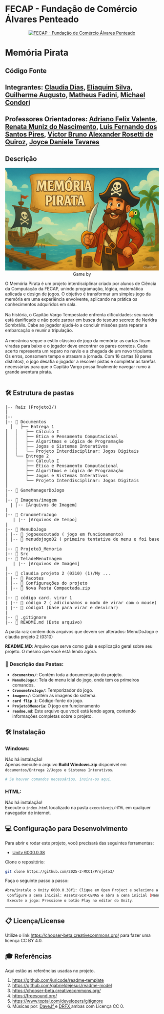 # FECAP - Fundação de Comércio Álvares Penteado

<p align="center">
<a href= "https://www.fecap.br/"><img src="https://encrypted-tbn0.gstatic.com/images?q=tbn:ANd9GcRhZPrRa89Kma0ZZogxm0pi-tCn_TLKeHGVxywp-LXAFGR3B1DPouAJYHgKZGV0XTEf4AE&usqp=CAU" alt="FECAP - Fundação de Comércio Álvares Penteado" border="0"></a>
</p>

# Memória Pirata

## Código Fonte

## Integrantes: <a href="https://www.linkedin.com/in/victorbarq/">Claudia Dias</a>, <a href="www.linkedin.com/in/eliaquim-marcelino-silva">Eliaquim Silva</a>, <a href="https://www.linkedin.com/in/victorbarq/">Guilherme Augusto</a>, <a href="https://www.linkedin.com/in/victorbarq/">Matheus Fadini</a>, <a href="https://www.linkedin.com/in/victorbarq/">Michael Condori</a>

## Professores Orientadores: <a href="https://www.linkedin.com/in/adriano-valente-534576135/">Adriano Felix Valente</a>, <a href="https://www.linkedin.com/in/remuniz/">Renata Muniz do Nascimento</a>, <a href="https://www.linkedin.com/404/">Luis Fernando dos Santos Pires</a>, <a href="https://www.linkedin.com/in/victorbarq/">Victor Bruno Alexander Rosetti de Quiroz</a>, <a href="https://www.linkedin.com/404/">Joyce Daniele Tavares</a>

## Descrição

<p align="center">
<img src="Imagem/Imagem_Capa_.png" alt="CAPA DO PROJETO" border="0">
  Game by <a Image by ChatGPT">
</p>


O Memória Pirata é um projeto interdisciplinar criado por alunos de Ciência da Computação da FECAP, unindo programação, lógica, matemática aplicada e design de jogos. O objetivo é transformar um simples jogo da memória em uma experiência envolvente, aplicando na prática os conhecimentos adquiridos em sala.
<br><br>
Na história, o Capitão Vargo Tempestade enfrenta dificuldades: seu navio está danificado e não pode zarpar em busca do tesouro secreto de Neridra Sombrális. Cabe ao jogador ajudá-lo a concluir missões para reparar a embarcação e reunir a tripulação.
<br><br>
A mecânica segue o estilo clássico de jogo da memória: as cartas ficam viradas para baixo e o jogador deve encontrar os pares corretos. Cada acerto representa um reparo no navio e a chegada de um novo tripulante. Os erros, consomem tempo e atrasam a jornada. Com 16 cartas (8 pares distintos), o jogo desafia o jogador a resolver pistas e completar as tarefas necessárias para que o Capitão Vargo possa finalmente navegar rumo à grande aventura pirata.
<br><br>

## 🛠 Estrutura de pastas

<pre>
|-- Raiz (Projeto3/)
|
|-- 
|-- 📂 Documentos
  │   ├── Entrega 1
│   │   ├── Cálculo I
│   │   ├── Ética e Pensamento Computacional
│   │   ├── Algoritmos e Lógica de Programação
│   │   ├── Jogos e Sistemas Interativos
│   │   └── Projeto Interdisciplinar: Jogos Digitais
│   └── Entrega 2
│       ├── Cálculo I
│       ├── Ética e Pensamento Computacional
│       ├── Algoritmos e Lógica de Programação
│       ├── Jogos e Sistemas Interativos
│       └── Projeto Interdisciplinar: Jogos Digitais
│
|-- 📂 GameManagerDoJogo
|
|-- 📂 Imagens/imagem
  | |-- [Arquivos de Imagem]
|  
|-- 📂 CronometroJogo
   | |-- [Arquivos de tempo]
|
|-- 📂 MenuDoJogo
| |-- 📂 jogoexecutado ( jogo em funcionamento)
| |-- 📂 menudojogo02 ( primeira tentativa de menu e foi base para modificações futuras)
|
|-- 📂 Projeto3_Memoria
|-- 📂 Src
|-- 📂 TeladeMenuImagem
   | |-- [Arquivos de Imagem]
|
|-- 📂 claudia projeto 2 (0310) (1)/My ...
| |-- 📂 Pacotes
| |-- 📂 Configurações do projeto
| |-- 📄 Nova Pasta Compactada.zip
|
|-- 📂 código card. virar 1
| |-- 📄 código 2 ( adicionamos o modo de virar com o mouse)
| |-- 📄 código1 (base para virar e desvirar)
|
|-- 📄 .gitignore
|-- 📄 README.md (Este arquivo)
</pre>

A pasta raiz contem dois arquivos que devem ser alterados: MenuDoJogo e claudia projeto 2 (0310)

<b>README.MD</b>: Arquivo que serve como guia e explicação geral sobre seu projeto. O mesmo que você está lendo agora.
### 📝 Descrição das Pastas:

- **`documentos/`**: Contém toda a documentação do projeto.
- **`MenuDoJogo/`**: Tela de menu icial do jogo, onde tem os primeiros comandos.
-  **`CronometroJogo/`**: Temporizador do jogo.
- **`imagens/`**: Contém as imagens do sistema.
- **`card flip 1`**: Código-fonte do jogo.
-  **`Projeto3Memoria`**: O jogo em funcionamento
- **`readme.md`**: Este arquivo que você está lendo agora, contendo informações completas sobre o projeto.


## 🛠 Instalação

### Windows:
Não há instalação!  
Apenas execute o arquivo **Build Windows.zip** disponível em `documentos/Entrega 2/Jogos e Sistemas Interativos`.

```sh
# Se houver comandos necessários, insira-os aqui.
```

### HTML:
Não há instalação!  
Execute o `index.html` localizado na pasta `executáveis/HTML` em qualquer navegador de internet.


## 💻 Configuração para Desenvolvimento

Para abrir e rodar este projeto, você precisará das seguintes ferramentas:

- <a href="https://unity.com/pt/releases/editor/whats-new/6000.0.38">Unity 6000.0.38</a>

Clone o repositório:

```sh
git clone https://github.com/2025-2-MCC1/Projeto3/
```

Faça o seguinte passo a passo:

```sh
Abra/instale o Unity 6000.0.38f1: Clique em Open Project e selecione a pasta onde se encontra o projeto.
 Configure a cena inicial: Assets>SCR>CENAS e abra a cena inicial (Menu).
 Execute o jogo: Pressione o botão Play no editor do Unity.
```

---
## 📋 Licença/License
Utilize o link <https://chooser-beta.creativecommons.org/> para fazer uma licença CC BY 4.0.

## 🎓 Referências

Aqui estão as referências usadas no projeto.

1. <https://github.com/iuricode/readme-template>
2. <https://github.com/gabrieldejesus/readme-model>
3. <https://chooser-beta.creativecommons.org/>
4. <https://freesound.org/>
5. <https://www.toptal.com/developers/gitignore>
6. Músicas por: <a href="https://freesound.org/people/DaveJf/sounds/616544/"> DaveJf </a> e <a href="https://freesound.org/people/DRFX/sounds/338986/"> DRFX </a> ambas com Licença CC 0.
